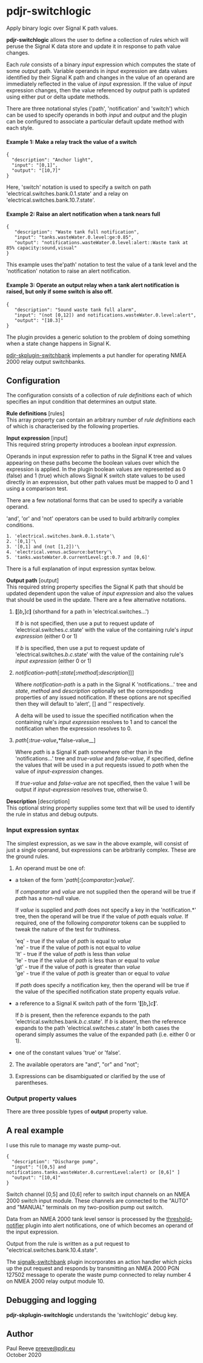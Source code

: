 # pdjr-switchlogic

Apply binary logic over Signal K path values.

__pdjr-switchlogic__ allows the user to define a collection of *rule*s
which will peruse the Signal K data store and update it in response to
path value changes.

Each *rule* consists of a binary *input* expression which computes the
state of some *output* path.
Variable operands in *input* expression are data values identified by
their Signal K path and changes in the value of an operand are
immediately reflected in the value of *input* expression.
If the value of *input* expression changes, then the value referenced
by *output* path is updated using either put or delta update methods.

There are three notational styles ('path', 'notification' and 'switch')
which can be used to specify operands in both *input* and *output* and
the plugin can be configured to associate a particular default update
method with each style.

#### Example 1: Make a relay track the value of a switch
```
{
  "description": "Anchor light",
  "input": "[0,1]",
  "output": "[10,7]"
}
```
Here, 'switch' notation is used to specify a switch on path
'electrical.switches.bank.0.1.state' and a relay on
'electrical.switches.bank.10.7.state'.

#### Example 2: Raise an alert notification when a tank nears full
```
{
   "description": "Waste tank full notification",
   "input": "tanks.wasteWater.0.level:ge:0.85",
   "output": "notifications.wasteWater.0.level:alert::Waste tank at 85% capacity:sound,visual"
}
```
This example uses the'path' notation to test the value of a tank level
and the 'notification' notation to raise an alert notification.

#### Example 3: Operate an output relay when a tank alert notification is raised, but only if some switch is also off.
```
{
   "description": "Sound waste tank full alarm",
   "input": "(not [0,12]) and notifications.wasteWater.0.level:alert",
   "output": "[10.3]"
}
```

The plugin provides a generic solution to the problem of doing something
when a state change happens in Signal K.

[pdjr-skplugin-switchbank](https://github.com/preeve9534/pdjr-skplugin-switchbank)
implements a put handler for operating NMEA 2000 relay output switchbanks.

## Configuration

The configuration consists of a collection of *rule definitions* each
of which specifies an input condition that determines an output state.

__Rule definitions__ [rules]\
This array property can contain an arbitrary number of *rule
definitions* each of which is characterised by the following 
properties.

__Input expression__ [input]\
This required string property introduces a boolean *input expression*.

Operands in input expression refer to paths in the Signal K tree and values
appearing on these paths become the boolean values over which the expression
is applied.
In the plugin boolean values are represented as 0 (false) and 1 (true) which
allows Signal K switch state values to be used directly in an expression, but
other path values must be mapped to 0 and 1 using a comparison test.

There are a few notational forms that can be used to specify a variable operand.

'and', 'or' and 'not' operators can be used to build arbitrarily complex
conditions.
```
1. 'electrical.switches.bank.0.1.state'\
2. '[0,1]'\
3. '[0,1] and (not [1,2])'\
4. 'electrical.venus.acSource:battery'\
5. 'tanks.wasteWater.0.currentLevel:gt:0.7 and [0,6]'
```

There is a full explanation of input expression syntax below.

__Output path__ [output]\
This required string property specifies the Signal K path that should be updated
dependent upon the value of *input expression* and also the values that should be
used in the update.
There are a few alternative notations.

1. __[__[*b*__,__]*c*__]__ (shorthand for a path in 'electrical.switches...')

   If *b* is not specified, then use a put to request update of 'electrical.switches.*c*.state'
   with the value of the containing rule's *input expression* (either 0 or 1)
   
   If *b* is specified, then use a put to request update of 'electrical.switches.*b*.*c*.state'
   with the value of the containing rule's *input expression* (either 0 or 1)

2. *notification-path*[__:__*state*[__:__*method*[__:__*description*]]]

   Where *notification-path* is a path in the Signal K 'notifications...' tree
   and *state*, *method* and *description* optionally set the corresponding
   properties of any issued notification. 
   If these options are not specified then they will default to 'alert', [] and ''
   respectively.

   A delta will be used to issue the specified notification when the containing
   rule's *input expression* resolves to 1 and to cancel the notification when
   the expression resolves to 0.

3. *path*[__:__*true-value*__,__*false-value__]

   Where *path* is a Signal K path somewhere other than in the 'notifications...'
   tree and *true-value* and *false-value*, if specified, define the values that
   will be used in a put requests issued to *path* when the value of
   *input-expression* changes.
   
   If *true-value* and *false-value* are not specified, then the value
   1 will be output if *input-expression* resolves true, otherwise 0.
 
__Description__ [description]\
This optional string property supplies some text that will be used to
identify the rule in status and debug outputs.

### Input expression syntax

The simplest expression, as we saw in the above example, will consist
of just a single operand, but expressions can be arbitrarily complex.
These are the ground rules.

1. An operand must be one of:

* a token of the form '*path*[__:__[*comparator*__:__]*value*]'.

  If *comparator* and *value* are not supplied then the operand will be true if
  *path* has a non-null value.
  
  If *value* is supplied and *path* does not specify a key in the 'notification.\*'
  tree, then the operand will be true if the value of *path* equals *value*.
  If required, one of the following *comparator* tokens can be supplied to tweak
  the nature of the test for truthiness.
  
  'eq' - true if the value of *path* is equal to *value*\
  'ne' - true if the value of *path* is not equal to *value*\
  'lt' - true if the value of *path* is less than *value*\
  'le' - true if the value of *path* is less than or equal to *value*\
  'gt' - true if the value of *path* is greater than *value*\
  'ge' - true if the value of *path* is greater than or equal to *value*
  
  If *path* does specify a notification key, then the operand will be true if the
  value of the specified notification state property equals *value*.

* a reference to a Signal K switch path of the form '__[__[*b*__,__]*c*__]__'.

  If *b* is present, then the reference expands to the path 'electrical.switches.bank.*b*.*c*.state'.
  If *b* is absent, then the reference expands to the path 'electrical.switches.*c*.state'
  In both cases the operand simply assumes the value of the expanded path (i.e. either 0 or 1).

* one of the constant values 'true' or 'false'.

2. The available operators are "and", "or" and "not";

3. Expressions can be disambiguated or clarified by the use of
   parentheses.

### Output property values

There are three possible types of __output__ property value. 



## A real example

I use this rule to manage my waste pump-out.
```
{
  "description": "Discharge pump",
  "input": "([0,5] and notifications.tanks.wasteWater.0.currentLevel:alert) or [0,6]" ]
  "output": "[10,4]"
}
```

Switch channel [0,5] and [0,6] refer to switch input channels on an
NMEA 2000 switch input module.
These channels are connected to the "AUTO" and "MANUAL" terminals on
my two-position pump out switch.

Data from an NMEA 2000 tank level sensor is processed by the
[threshold-notifier](https://github.com/preeve9534/threshold-notifier#readme)
plugin into alert notifications, one of which becomes an operand
of the input expression.

Output from the rule is written as a put request to "electrical.switches.bank.10.4.state".

The 
[signalk-switchbank](https://github.com/preeve9534/signalk-switchbank#readme)
plugin incorporates an action handler which picks up the put request
and responds by transmitting an NMEA 2000 PGN 127502 message to operate
the waste pump connected to relay number 4 on NMEA 2000 relay output
module 10.

## Debugging and logging

__pdjr-skplugin-switchlogic__ understands the 'switchlogic' debug key.

## Author

Paul Reeve <preeve@pdjr.eu>\
October 2020
